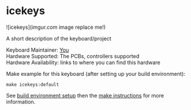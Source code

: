 # icekeys

![icekeys](imgur.com image replace me!)

A short description of the keyboard/project

Keyboard Maintainer: [You](https://github.com/LukMas)  
Hardware Supported: The PCBs, controllers supported  
Hardware Availability: links to where you can find this hardware

Make example for this keyboard (after setting up your build environment):

    make icekeys:default

See [build environment setup](https://docs.qmk.fm/build_environment_setup.html) then the [make instructions](https://docs.qmk.fm/make_instructions.html) for more information.
